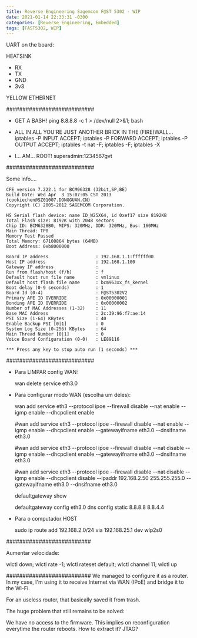 ```yaml
---
title: Reverse Engineering Sagemcom F@ST 5302 - WIP
date: 2021-01-14 22:33:31 -0300
categories: [Reverse Engineering, Embedded]
tags: [FAST5302, WIP]
---
```


UART on the board:

HEATSINK

- RX
- TX
- GND
- 3v3

YELLOW ETHERNET


###########################

- GET A BASH!
	 ping 8.8.8.8 -c 1 > /dev/null 2>&1; bash

- ALL IN ALL YOU'RE JUST ANOTHER BRICK IN THE (FIRE)WALL...
	iptables -P INPUT ACCEPT; iptables -P FORWARD ACCEPT; iptables -P OUTPUT ACCEPT; iptables -t nat -F; iptables -F; iptables -X
	
- I... AM... ROOT!
	superadmin:1234567gvt

###########################

Some info....

```console
CFE version 7.222.1 for BCM96328 (32bit,SP,BE)
Build Date: Wed Apr  3 15:07:05 CST 2013 (cookiechen@SZ01007.DONGGUAN.CN)
Copyright (C) 2005-2012 SAGEMCOM Corporation.

HS Serial flash device: name ID_W25X64, id 0xef17 size 8192KB
Total Flash size: 8192K with 2048 sectors
Chip ID: BCM6328B0, MIPS: 320MHz, DDR: 320MHz, Bus: 160MHz
Main Thread: TP0
Memory Test Passed
Total Memory: 67108864 bytes (64MB)
Boot Address: 0xb8000000

Board IP address                  : 192.168.1.1:ffffff00  
Host IP address                   : 192.168.1.100  
Gateway IP address                :   
Run from flash/host (f/h)         : f  
Default host run file name        : vmlinux  
Default host flash file name      : bcm963xx_fs_kernel  
Boot delay (0-9 seconds)          : 1  
Board Id (0-4)                    : F@ST5302V2  
Primary AFE ID OVERRIDE           : 0x00000001
Bonding AFE ID OVERRIDE           : 0x00000002
Number of MAC Addresses (1-32)    : 11  
Base MAC Address                  : 2c:39:96:f7:ae:14  
PSI Size (1-64) KBytes            : 40  
Enable Backup PSI [0|1]           : 0  
System Log Size (0-256) KBytes    : 64  
Main Thread Number [0|1]          : 0  
Voice Board Configuration (0-0)   : LE89116  

*** Press any key to stop auto run (1 seconds) ***
```
###########################

- Para LIMPAR config WAN:

  wan delete service eth3.0

- Para configurar modo WAN (escolha um deles):

  wan add service eth3 --protocol ipoe --firewall disable --nat enable --igmp enable --dhcpclient enable

  #wan add service eth3 --protocol ipoe --firewall disable --nat enable --igmp enable --dhcpclient enable --gatewayifname eth3.0 --dnsifname eth3.0

  #wan add service eth3 --protocol ipoe --firewall disable --nat disable --igmp enable --dhcpclient enable --gatewayifname eth3.0 --dnsifname eth3.0	

  #wan add service eth3 --protocol ipoe --firewall disable --nat disable --igmp enable --dhcpclient disable --ipaddr 192.168.2.50 255.255.255.0 --gatewayifname eth3.0 --dnsifname eth3.0

  defaultgateway show

  defaultgateway config eth3.0
  dns config static 8.8.8.8 8.8.4.4

- Para o computador HOST

  sudo ip route add 192.168.2.0/24 via 192.168.25.1 dev wlp2s0

##########################

Aumentar velocidade:

wlctl down; wlctl rate -1; wlctl rateset default; wlctl channel 11; wlctl up

##########################
We managed to configure it as a router. In my case, I'm using it to receive Internet via WAN (IPoE) and bridge it to the Wi-Fi. 

For an useless router, that basically saved it from trash.

The huge problem that still remains to be solved:

We have no access to the firmware. This implies on reconfiguration everytime the router reboots.
How to extract it? JTAG? 

